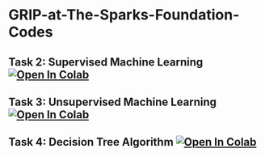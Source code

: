 # GRIP-at-The-Sparks-Foundation-Codes

## Task 2: Supervised Machine Learning [![Open In Colab](https://colab.research.google.com/assets/colab-badge.svg)](https://colab.research.google.com/drive/1mqMO5_maYbOPGyE88sxSqh4DRNySu6vv?usp=sharing)

## Task 3: Unsupervised Machine Learning [![Open In Colab](https://colab.research.google.com/assets/colab-badge.svg)](https://colab.research.google.com/drive/1qF7Qm0ikSEl8Tef-CfB9VTCDzPCcvyNS?usp=sharing)

## Task 4: Decision Tree Algorithm [![Open In Colab](https://colab.research.google.com/assets/colab-badge.svg)](https://colab.research.google.com/drive/1XvvLWprw0ZxTNt5sWG1PZUlnXy-QbKRk?usp=sharing)

